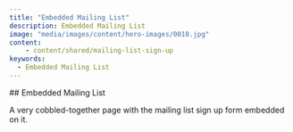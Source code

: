 ```yaml
---
title: "Embedded Mailing List"
description: Embedded Mailing List
image: "media/images/content/hero-images/0010.jpg"
content:
    - content/shared/mailing-list-sign-up
keywords:
  - Embedded Mailing List
---
```


## Embedded Mailing List

A very cobbled-together page with the mailing list sign up form embedded on it.
